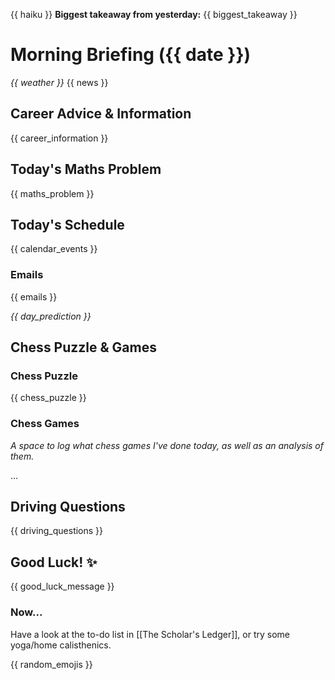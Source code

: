 {{ haiku }}
**Biggest takeaway from yesterday:** {{ biggest_takeaway }}

# Morning Briefing ({{ date }})
*{{ weather }}*
{{ news }}

## Career Advice & Information
{{ career_information }}

## Today's Maths Problem
{{ maths_problem }}

## Today's Schedule
{{ calendar_events }}

### Emails
{{ emails }}

*{{ day_prediction }}*

## Chess Puzzle & Games
### Chess Puzzle
{{ chess_puzzle }}
### Chess Games
*A space to log what chess games I've done today, as well as an analysis of them.*

...

## Driving Questions
{{ driving_questions }}

## Good Luck! ✨
{{ good_luck_message }}

### Now...
Have a look at the to-do list in [[The Scholar's Ledger]], or try some yoga/home calisthenics.

{{ random_emojis }}